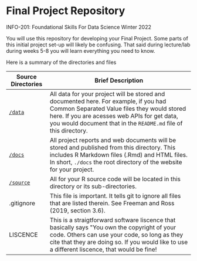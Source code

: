 # Final Project Repository


INFO-201: Foundational Skills For Data Science
Winter 2022 

You will use this repository for developing your Final Project. Some parts of this 
initial project set-up will likely be confusing. That said during lecture/lab 
during weeks 5-8 you will learn everything you need to know. 

Here is a summary of the directories and files

|Source Directories | Brief Description|
|---------------| -----------------|
|[`/data`](./data) | All data for your project will be stored and documented here. For example, if you had Common Separated Value files they would stored here.  If you are acesses web APIs for get data, you would document that in the `README.md` file of this directory.
|[`/docs`](./docs) | All project reports and web documents will be stored and published from this directory. This includes R Markdown files (.Rmd) and HTML files. In short, `./docs` the root directory of the website for your project.
|[`/source`](./source) | All for your R source code will be located in this directory or its sub-directories.
| .gitignore | This  file is important. It tells git to ignore all files that are listed therein. See Freeman and Ross (2019, section 3.6).
| LISCENCE | This is a straigtforward software liscence that basically says "You own the copyright of your code.  Others can use your code, so long as they cite that they are doing so. If you would like to use a different liscence, that would be fine! 

